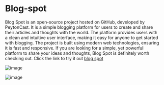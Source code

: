 # Blog-spot
Blog Spot is an open-source project hosted on GitHub, developed by PeytonCast. It is a simple blogging platform for users to create and share their articles and thoughts with the world. The platform provides users with a clean and intuitive user interface, making it easy for anyone to get started with blogging. The project is built using modern web technologies, ensuring it is fast and responsive. If you are looking for a simple, yet powerful platform to share your ideas and thoughts, Blog Spot is definitely worth checking out.
Click the link to try it out [blog spot](https://blog-spot-3.herokuapp.com/)

![image](https://user-images.githubusercontent.com/107663364/194929330-86cc5167-fdd1-4046-a2da-eef643aa2ddd.png)

![image](https://user-images.githubusercontent.com/107663364/194929436-fb72aa5a-46a3-411e-902d-388c23feda50.png)



